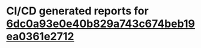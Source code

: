 # CI/CD generated reports for [6dc0a93e0e40b829a743c674beb19ea0361e2712](https://github.com/hydephp/develop/commit/6dc0a93e0e40b829a743c674beb19ea0361e2712)
